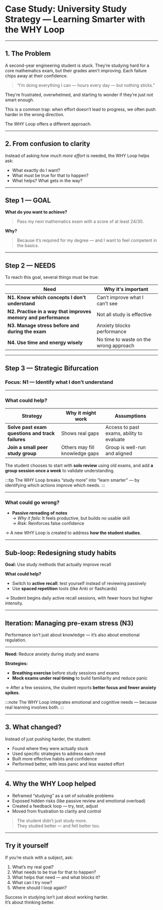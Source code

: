 # Case Study: University Study Strategy — Learning Smarter with the WHY Loop

---

## 1. The Problem

A second-year engineering student is stuck. They’re studying hard for a core mathematics exam, but their grades aren’t improving. Each failure chips away at their confidence.

> “I’m doing everything I can — hours every day — but nothing sticks.”

They’re frustrated, overwhelmed, and starting to wonder if they’re just not smart enough.

This is a common trap: when effort doesn’t lead to progress, we often push harder in the wrong direction.

The WHY Loop offers a different approach.

---

## 2. From confusion to clarity

Instead of asking *how much more effort* is needed, the WHY Loop helps ask:

- What exactly do I want?
- What must be true for that to happen?
- What helps? What gets in the way?

---

## Step 1 — GOAL

**What do you want to achieve?**  
> Pass my next mathematics exam with a score of at least 24/30.

**Why?**  
> Because it’s required for my degree — and I want to feel competent in the basics.

---

## Step 2 — NEEDS

To reach this goal, several things must be true:

| Need | Why it's important |
|------|---------------------|
| **N1. Know which concepts I don’t understand** | Can’t improve what I can’t see |
| **N2. Practise in a way that improves memory and performance** | Not all study is effective |
| **N3. Manage stress before and during the exam** | Anxiety blocks performance |
| **N4. Use time and energy wisely** | No time to waste on the wrong approach |

---

## Step 3 — Strategic Bifurcation  

### Focus: N1 — Identify what I don’t understand

---

### What could help?

| Strategy | Why it might work | Assumptions |
|----------|-------------------|-------------|
| **Solve past exam questions and track failures** | Shows real gaps | Access to past exams, ability to evaluate |
| **Join a small peer study group** | Others may fill knowledge gaps | Group is well-run and aligned |

The student chooses to start with **solo review** using old exams, and add **a group session once a week** to validate understanding.

:::tip
The WHY Loop breaks “study more” into “learn smarter” — by identifying *which* actions improve *which* needs.
:::

---

### What could go wrong?

- **Passive rereading of notes**  
  → *Why it fails:* It feels productive, but builds no usable skill  
  → *Risk:* Reinforces false confidence

→ A new WHY Loop is created to address **how the student studies**.

---

## Sub-loop: Redesigning study habits

**Goal:** Use study methods that actually improve recall

**What could help?**

- Switch to **active recall**: test yourself instead of reviewing passively  
- Use **spaced repetition** tools (like Anki or flashcards)

→ Student begins daily active recall sessions, with fewer hours but higher intensity.

---

## Iteration: Managing pre-exam stress (N3)

Performance isn’t just about knowledge — it’s also about emotional regulation.

---

**Need:** Reduce anxiety during study and exams

**Strategies:**

- **Breathing exercise** before study sessions and exams  
- **Mock exams under real timing** to build familiarity and reduce panic

→ After a few sessions, the student reports **better focus and fewer anxiety spikes**.

:::note
The WHY Loop integrates emotional and cognitive needs — because real learning involves both.
:::

---

## 3. What changed?

Instead of just pushing harder, the student:

- Found where they were actually stuck  
- Used specific strategies to address each need  
- Built more effective habits and confidence  
- Performed better, with less panic and less wasted effort

---

## 4. Why the WHY Loop helped

- Reframed “studying” as a set of solvable problems  
- Exposed hidden risks (like passive review and emotional overload)  
- Created a feedback loop — try, test, adjust  
- Moved from frustration to clarity and control

> The student didn’t just study more.  
> They studied better — and felt better too.

---

## Try it yourself

If you’re stuck with a subject, ask:

1. What’s my real goal?  
2. What needs to be true for that to happen?  
3. What helps that need — and what blocks it?  
4. What can I try now?  
5. Where should I loop again?

Success in studying isn’t just about working harder.  
It’s about thinking better.
